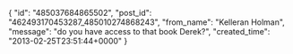  {
   "id": "485037684865502",
   "post_id": "462493170453287_485010274868243",
   "from_name": "Kelleran Holman",
   "message": "do you have access to that book Derek?",
   "created_time": "2013-02-25T23:51:44+0000"
 }
